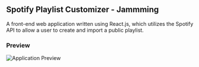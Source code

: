 
## Spotify Playlist Customizer - Jammming

A front-end web application written using React.js, which utilizes the Spotify API to allow a user to create and import a public playlist.



### Preview
![Application Preview](http://tb-jammin.surge.sh/)
